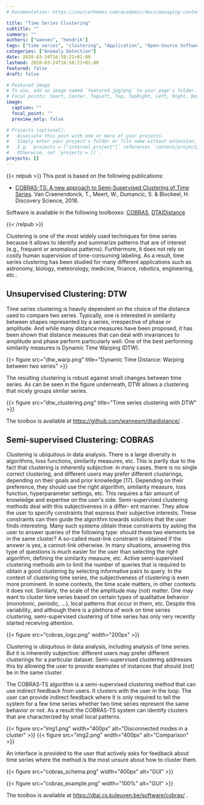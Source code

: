 ```yaml
---
# Documentation: https://sourcethemes.com/academic/docs/managing-content/

title: "Time Series Clustering"
subtitle: ""
summary: ""
authors: ["wannes", "hendrik"]
tags: ["time series", "clustering", "Application", "Open-Source Software"]
categories: ["Anomaly Detection"]
date: 2020-03-24T16:58:21+01:00
lastmod: 2020-03-24T16:58:21+01:00
featured: false
draft: false

# Featured image
# To use, add an image named `featured.jpg/png` to your page's folder.
# Focal points: Smart, Center, TopLeft, Top, TopRight, Left, Right, BottomLeft, Bottom, BottomRight.
image:
  caption: ""
  focal_point: ""
  preview_only: false

# Projects (optional).
#   Associate this post with one or more of your projects.
#   Simply enter your project's folder or file name without extension.
#   E.g. `projects = ["internal-project"]` references `content/project/deep-learning/index.md`.
#   Otherwise, set `projects = []`.
projects: []
---
```



{{< relpub >}}
This post is based on the following publications:

- [COBRAS-TS: A new approach to Semi-Supervised Clustering of Time Series](https://dtai.cs.kuleuven.be/software/cobras/cobras_ts_cameraready.pdf). Van Craenendonck, T., Meert, W., Dumancic, S. & Blockeel, H. Discovery Science, 2018.

Software is available in the following toolboxes: [COBRAS](https://dtai.cs.kuleuven.be/software/cobras/), [DTAIDistance](https://github.com/wannesm/dtaidistance/)

{{< /relpub >}}

Clustering is one of the most widely used techniques for time series because it allows to identify and summarize patterns that are of interest (e.g., frequent or anomalous patterns). Furthermore, it does not rely on costly human supervision of time-consuming labeling.
As a result, time series clustering has been studied for many different applications such as astronomy, biology, meteorology, medicine, finance, robotics, engineering, etc..

## Unsupervised Clustering: DTW

Time series clustering is heavily dependent on the choice of the distance used to compare two series. Typically, one is interested in similarity between shapes represented by a series, irrespective of phase or amplitude. And while many distance measures have been proposed, it has been shown that distance measures that can deal with invariances to amplitude and phase perform particularly well.
One of the best performing similarity measures is Dynamic Time Warping (DTW).

{{< figure src="dtw_warp.png" title="Dynamic Time Distance: Warping between two series" >}}

The resulting clustering is robust against small changes between time series. As can be seen in the figure underneath, DTW allows a clustering that nicely groups similar series.

{{< figure src="dtw_clustering.png" title="Time series clustering with DTW" >}}


The toolbox is available at https://github.com/wannesm/dtaidistance/ .



## Semi-supervised Clustering: COBRAS

Clustering is ubiquitous in data analysis. There is a large diversity in algorithms, loss functions, similarity measures, etc. This is partly due to the fact that clustering is inherently subjective: in many cases, there is no single correct clustering, and different users may prefer different clusterings, depending on their goals and prior knowledge [17]. Depending on their preference, they should use the right algorithm, similarity measure, loss function, hyperparameter settings, etc. This requires a fair amount of knowledge and expertise on the user's side.
Semi-supervised clustering methods deal with this subjectiveness in a differ- ent manner. They allow the user to specify constraints that express their subjective interests. These constraints can then guide the algorithm towards solutions that the user finds interesting. Many such systems obtain these constraints by asking the user to answer queries of the following type: should these two elements be in the same cluster? A so-called must-link constraint is obtained if the answer is yes, a cannot-link otherwise. In many situations, answering this type of questions is much easier for the user than selecting the right algorithm, defining the similarity measure, etc. Active semi-supervised clustering methods
aim to limit the number of queries that is required to obtain a good clustering by selecting informative pairs to query.
In the context of clustering time series, the subjectiveness of clustering is even more prominent. In some contexts, the time scale matters, in other contexts it does not. Similarly, the scale of the amplitude may (not) matter. One may want to cluster time series based on certain types of qualitative behavior (monotonic, periodic, ...), local patterns that occur in them, etc. Despite this variability, and although there is a plethora of work on time series clustering, semi-supervised clustering of time series has only very recently started receiving attention.

{{< figure src="cobras_logo.png" width="200px" >}}

Clustering is ubiquitous in data analysis, including analysis of time series. But it is inherently subjective: different users may prefer different clusterings for a particular dataset. Semi-supervised clustering addresses this by allowing the user to provide examples of instances that should (not) be in the same cluster. 

The COBRAS-TS algorithm is a semi-supervised clustering method that can use indirect feedback from users. It clusters with the user in the loop. The user can provide indirect feedback where it is only required to tell the system for a few time series whether two time series represent the same behavior or not. As a result the COBRAS-TS system can identify clusters that are characterized by small local patterns.

{{< figure src="img1.png" width="400px" alt="Disconnected modes in a cluster" >}}
{{< figure src="img2.png" width="400px" alt="Comparison" >}}

An interface is provided to the user that actively asks for feedback about time series where the method is the most unsure about how to cluster them.

{{< figure src="cobras_schema.png" width="400px" alt="GUI" >}}

{{< figure src="cobras_example.png" width="100%" alt="GUI" >}}

The toolbox is available at https://dtai.cs.kuleuven.be/software/cobras/ .




